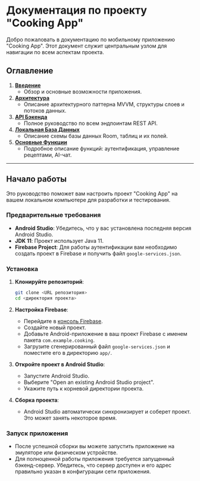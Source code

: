 # Документация по проекту "Cooking App"

Добро пожаловать в документацию по мобильному приложению "Cooking App". Этот документ служит центральным узлом для навигации по всем аспектам проекта.

## Оглавление

1.  [**Введение**](./01_introduction.md)
    -   Обзор и основные возможности приложения.
2.  [**Архитектура**](./03_architecture.md)
    -   Описание архитектурного паттерна MVVM, структуры слоев и потоков данных.
3.  [**API Бэкенда**](./04_backend_api.md)
    -   Полное руководство по всем эндпоинтам REST API.
4.  [**Локальная База Данных**](./05_database.md)
    -   Описание схемы базы данных Room, таблиц и их полей.
5.  [**Основные Функции**](./06_features.md)
    -   Подробное описание функций: аутентификация, управление рецептами, AI-чат.

---

## Начало работы

Это руководство поможет вам настроить проект "Cooking App" на вашем локальном компьютере для разработки и тестирования.

### Предварительные требования

-   **Android Studio**: Убедитесь, что у вас установлена последняя версия Android Studio.
-   **JDK 11**: Проект использует Java 11.
-   **Firebase Project**: Для работы аутентификации вам необходимо создать проект в Firebase и получить файл `google-services.json`.

### Установка

1.  **Клонируйте репозиторий**:
    ```bash
    git clone <URL репозитория>
    cd <директория проекта>
    ```

2.  **Настройка Firebase**:
    -   Перейдите в [консоль Firebase](https://console.firebase.google.com/).
    -   Создайте новый проект.
    -   Добавьте Android-приложение в ваш проект Firebase с именем пакета `com.example.cooking`.
    -   Загрузите сгенерированный файл `google-services.json` и поместите его в директорию `app/`.

3.  **Откройте проект в Android Studio**:
    -   Запустите Android Studio.
    -   Выберите "Open an existing Android Studio project".
    -   Укажите путь к корневой директории проекта.

4.  **Сборка проекта**:
    -   Android Studio автоматически синхронизирует и соберет проект. Это может занять некоторое время.

### Запуск приложения

-   После успешной сборки вы можете запустить приложение на эмуляторе или физическом устройстве.
-   Для полноценной работы приложения требуется запущенный бэкенд-сервер. Убедитесь, что сервер доступен и его адрес правильно указан в конфигурации сети приложения. 